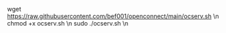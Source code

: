 wget https://raw.githubusercontent.com/bef001/openconnect/main/ocserv.sh \n
chmod +x ocserv.sh \n
sudo ./ocserv.sh \n
